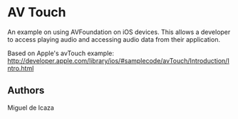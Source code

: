 AV Touch
========

An example on using AVFoundation on iOS devices. This allows a developer to access playing
audio and accessing audio data from their application.

Based on Apple's avTouch example:
http://developer.apple.com/library/ios/#samplecode/avTouch/Introduction/Intro.html

Authors
-------

Miguel de Icaza
